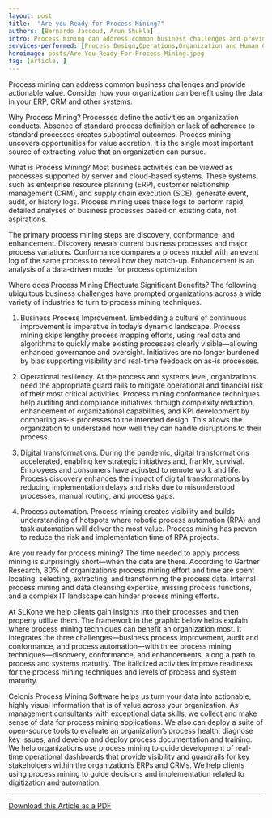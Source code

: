 ```yaml
---
layout: post
title:  "Are you Ready for Process Mining?"
authors: [Bernardo Jaccoud, Arun Shukla]
intro: Process mining can address common business challenges and provide actionable value. Consider how your organization can benefit using the data in your ERP, CRM and other systems.
services-performed: [Process Design,Operations,Organization and Human Capital]
heroimage: posts/Are-You-Ready-For-Process-Mining.jpeg
tag: [Article, ]
---
```

Process mining can address common business challenges and provide actionable value. Consider how your organization can benefit using the data in your ERP, CRM and other systems.

Why Process Mining?
Processes define the activities an organization conducts. Absence of standard process definition or lack of adherence to standard processes creates suboptimal outcomes. Process mining uncovers opportunities for value accretion. It is the single most important source of extracting value that an organization can pursue.   

What is Process Mining?
Most business activities can be viewed as processes supported by server and cloud-based systems. These systems, such as enterprise resource planning (ERP), customer relationship management (CRM), and supply chain execution (SCE), generate event, audit, or history logs.  Process mining uses these logs to perform rapid, detailed analyses of business processes based on existing data, not aspirations. 

The primary process mining steps are discovery, conformance, and enhancement. Discovery reveals current business processes and major process variations. Conformance compares a process model with an event log of the same process to reveal how they match-up. Enhancement is an analysis of a data-driven model for process optimization. 

Where does Process Mining Effectuate Significant Benefits? 
The following ubiquitous business challenges have prompted organizations across a wide variety of industries to turn to process mining techniques.

1.	Business Process Improvement. Embedding a culture of continuous improvement is imperative in today’s dynamic landscape. Process mining skips lengthy process mapping efforts, using real data and algorithms to quickly make existing processes clearly visible—allowing enhanced governance and oversight. Initiatives are no longer burdened by bias supporting visibility and real-time feedback on as-is processes. 

2.	Operational resiliency. At the process and systems level, organizations need the appropriate guard rails to mitigate operational and financial risk of their most critical activities. Process mining conformance techniques help auditing and compliance initiatives through complexity reduction, enhancement of organizational capabilities, and KPI development by comparing as-is processes to the intended design. This allows the organization to understand how well they can handle disruptions to their process.

3.	Digital transformations. During the pandemic, digital transformations accelerated, enabling key strategic initiatives and, frankly, survival. Employees and consumers have adjusted to remote work and life. Process discovery enhances the impact of digital transformations by reducing implementation delays and risks due to misunderstood processes, manual routing, and process gaps. 

4.	Process automation. Process mining creates visibility and builds understanding of hotspots where robotic process automation (RPA) and task automation will deliver the most value. Process mining has proven to reduce the risk and implementation time of RPA projects.

Are you ready for process mining?
The time needed to apply process mining is surprisingly short—when the data are there. According to Gartner Research, 80% of organization’s process mining effort and time are spent locating, selecting, extracting, and transforming the process data. Internal process mining and data cleansing expertise, missing process functions, and a complex IT landscape can hinder process mining efforts. 

At SLKone we help clients gain insights into their processes and then properly utilize them. The framework in the graphic below helps explain where process mining techniques can benefit an organization most. It integrates the three challenges—business process improvement, audit and conformance, and process automation—with three process mining techniques—discovery, conformance, and enhancements, along a path to process and systems maturity. The italicized activities improve readiness for the process mining techniques and  levels of process and system maturity.

 

Celonis Process Mining Software helps us turn your data into actionable, highly visual information that is of value across your organization.  As management consultants with exceptional data skills, we collect and make sense of data for process mining applications. We also can deploy a suite of open-source tools to evaluate an organization’s process health, diagnose key issues, and develop and deploy process documentation and training. We help organizations use process mining to guide development of real-time operational dashboards that provide visibility and guardrails for key stakeholders within the organization’s ERPs and CRMs. We help clients using process mining to guide decisions and implementation related to digitization and automation. 




___

<a href="https://slkone.com/files/SLKone_Article_Cash-Management_2019.pdf" class="btn-filled" target="_blank">Download this Article as a PDF</a>
